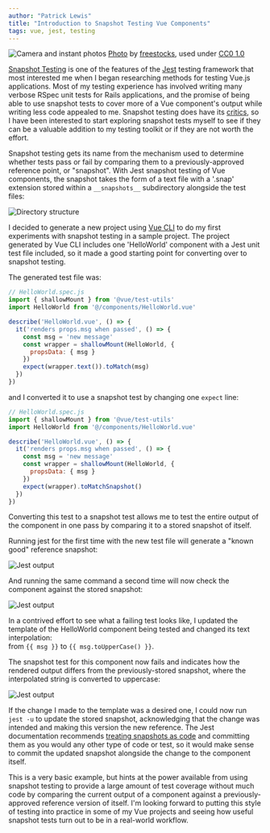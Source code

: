 ```yaml
---
author: "Patrick Lewis"
title: "Introduction to Snapshot Testing Vue Components"
tags: vue, jest, testing
---
```


<img src="/blog/2019/04/30/introduction-to-snapshot-testing-vue-components/banner.png" alt="Camera and instant photos" /> [Photo](https://www.flickr.com/photos/freestocks/34484018071) by [freestocks](https://www.flickr.com/photos/freestocks), used under [CC0 1.0](https://creativecommons.org/publicdomain/zero/1.0/)

[Snapshot Testing](https://jestjs.io/docs/en/snapshot-testing) is one of the features of the [Jest](https://jestjs.io/en/) testing framework that most interested me when I began researching methods for testing Vue.js applications. Most of my testing experience has involved writing many verbose RSpec unit tests for Rails applications, and the promise of being able to use snapshot tests to cover more of a Vue component's output while writing less code appealed to me. Snapshot testing does have its [critics](https://engineering.ezcater.com/the-case-against-react-snapshot-testing), so I have been interested to start exploring snapshot tests myself to see if they can be a valuable addition to my testing toolkit or if they are not worth the effort.

Snapshot testing gets its name from the mechanism used to determine whether tests pass or fail by comparing them to a previously-approved reference point, or "snapshot". With Jest snapshot testing of Vue components, the snapshot takes the form of a text file with a '.snap' extension stored within a `__snapshots__` subdirectory alongside the test files:

<img src="/blog/2019/04/30/introduction-to-snapshot-testing-vue-components/tree.png" alt="Directory structure" />

I decided to generate a new project using [Vue CLI](https://cli.vuejs.org/) to do my first experiments with snapshot testing in a sample project. The project generated by Vue CLI includes one 'HelloWorld' component with a Jest unit test file included, so it made a good starting point for converting over to snapshot testing.

The generated test file was:

```javascript
// HelloWorld.spec.js
import { shallowMount } from '@vue/test-utils'
import HelloWorld from '@/components/HelloWorld.vue'

describe('HelloWorld.vue', () => {
  it('renders props.msg when passed', () => {
    const msg = 'new message'
    const wrapper = shallowMount(HelloWorld, {
      propsData: { msg }
    })
    expect(wrapper.text()).toMatch(msg)
  })
})
```

and I converted it to use a snapshot test by changing one `expect` line:

```javascript
// HelloWorld.spec.js
import { shallowMount } from '@vue/test-utils'
import HelloWorld from '@/components/HelloWorld.vue'

describe('HelloWorld.vue', () => {
  it('renders props.msg when passed', () => {
    const msg = 'new message'
    const wrapper = shallowMount(HelloWorld, {
      propsData: { msg }
    })
    expect(wrapper).toMatchSnapshot()
  })
})
```

Converting this test to a snapshot test allows me to test the entire output of the component in one pass by comparing it to a stored snapshot of itself.

Running jest for the first time with the new test file will generate a "known good" reference snapshot:

<img src="/blog/2019/04/30/introduction-to-snapshot-testing-vue-components/jest1.png" alt="Jest output" />

And running the same command a second time will now check the component against the stored snapshot:

<img src="/blog/2019/04/30/introduction-to-snapshot-testing-vue-components/jest2.png" alt="Jest output" />

In a contrived effort to see what a failing test looks like, I updated the template of the HelloWorld component being tested and changed its text interpolation:<br/>
from `{{ msg }}` to `{{ msg.toUpperCase() }}`.

The snapshot test for this component now fails and indicates how the rendered output differs from the previously-stored snapshot, where the interpolated string is converted to uppercase:

<img src="/blog/2019/04/30/introduction-to-snapshot-testing-vue-components/jest3.png" alt="Jest output" />

If the change I made to the template was a desired one, I could now run `jest -u` to update the stored snapshot, acknowledging that the change was intended and making this version the new reference. The Jest documentation recommends [treating snapshots as code](https://jestjs.io/docs/en/snapshot-testing#1-treat-snapshots-as-code) and committing them as you would any other type of code or test, so it would make sense to commit the updated snapshot alongside the change to the component itself.

This is a very basic example, but hints at the power available from using snapshot testing to provide a large amount of test coverage without much code by comparing the current output of a component against a previously-approved reference version of itself. I'm looking forward to putting this style of testing into practice in some of my Vue projects and seeing how useful snapshot tests turn out to be in a real-world workflow.
